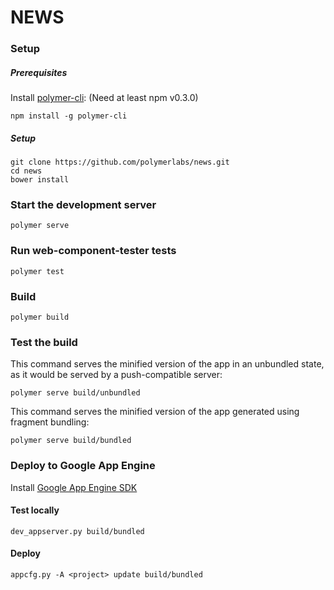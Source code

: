 # NEWS

### Setup

##### Prerequisites

Install [polymer-cli](https://github.com/Polymer/polymer-cli):
(Need at least npm v0.3.0)

    npm install -g polymer-cli


##### Setup

    git clone https://github.com/polymerlabs/news.git
    cd news
    bower install

### Start the development server

    polymer serve

### Run web-component-tester tests

    polymer test

### Build

    polymer build

### Test the build

This command serves the minified version of the app in an unbundled state, as it would be served by a push-compatible server:

    polymer serve build/unbundled

This command serves the minified version of the app generated using fragment bundling:

    polymer serve build/bundled

### Deploy to Google App Engine

Install [Google App Engine SDK](https://cloud.google.com/appengine/downloads)

#### Test locally

    dev_appserver.py build/bundled

#### Deploy

    appcfg.py -A <project> update build/bundled
